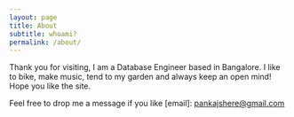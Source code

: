 ```yaml
---
layout: page
title: About
subtitle: whoami?
permalink: /about/
---
```


Thank you for visiting, I am a Database Engineer based in Bangalore. I like to bike, make music, tend to my garden and always keep an open mind! Hope you like the site. 

Feel free to drop me a message if you like [email]: pankajshere@gmail.com
